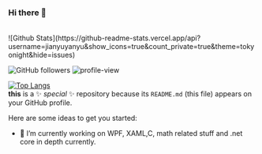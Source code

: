 ### Hi there 👋
<br/>
![Github Stats](https://github-readme-stats.vercel.app/api?username=jianyuyanyu&show_icons=true&count_private=true&theme=tokyonight&hide=issues)

![GitHub followers](https://img.shields.io/github/followers/jianyuyanyu) ![profile-view](https://komarev.com/ghpvc/?username=jianyuyanyu&color=blue&label=Profile+Views)

[![Top Langs](https://github-readme-stats.vercel.app/api/top-langs/?username=jianyuyanyu&layout=compact)](https://github.com/anuraghazra/github-readme-stats)
<br/>
**this** is a ✨ _special_ ✨ repository because its `README.md` (this file) appears on your GitHub profile.

Here are some ideas to get you started:

- 🔭 I’m currently working on WPF, XAML,C, math related stuff and .net core in depth currently.

